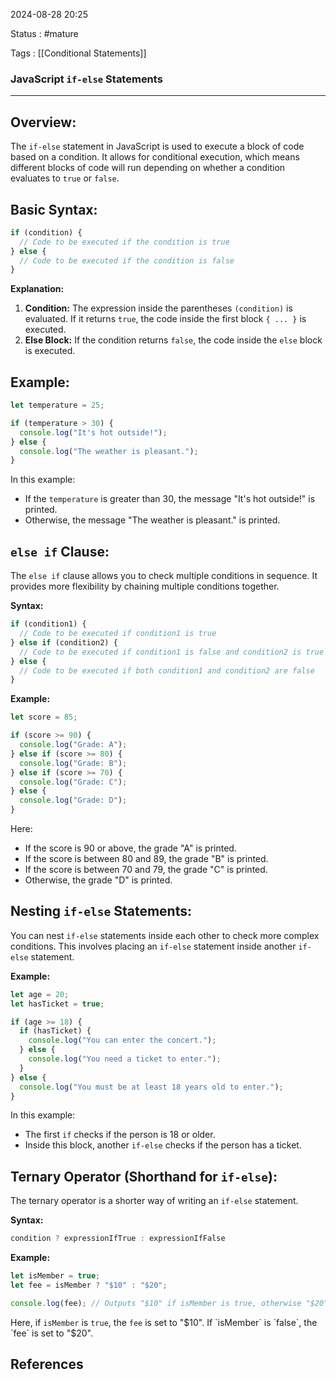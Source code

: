 2024-08-28 20:25

Status : #mature 

Tags : [[Conditional Statements]]

### JavaScript `if-else` Statements
---
## **Overview:**

The `if-else` statement in JavaScript is used to execute a block of code based on a condition. It allows for conditional execution, which means different blocks of code will run depending on whether a condition evaluates to `true` or `false`.

## Basic Syntax:

```javascript
if (condition) {
  // Code to be executed if the condition is true
} else {
  // Code to be executed if the condition is false
}
```

**Explanation:**

1. **Condition:** The expression inside the parentheses `(condition)` is evaluated. If it returns `true`, the code inside the first block `{ ... }` is executed.
2. **Else Block:** If the condition returns `false`, the code inside the `else` block is executed.

## Example:

```javascript
let temperature = 25;

if (temperature > 30) {
  console.log("It's hot outside!");
} else {
  console.log("The weather is pleasant.");
}
```

In this example:
- If the `temperature` is greater than 30, the message "It's hot outside!" is printed.
- Otherwise, the message "The weather is pleasant." is printed.

## `else if` Clause:

The `else if` clause allows you to check multiple conditions in sequence. It provides more flexibility by chaining multiple conditions together.

**Syntax:**

```javascript
if (condition1) {
  // Code to be executed if condition1 is true
} else if (condition2) {
  // Code to be executed if condition1 is false and condition2 is true
} else {
  // Code to be executed if both condition1 and condition2 are false
}
```

**Example:**

```javascript
let score = 85;

if (score >= 90) {
  console.log("Grade: A");
} else if (score >= 80) {
  console.log("Grade: B");
} else if (score >= 70) {
  console.log("Grade: C");
} else {
  console.log("Grade: D");
}
```

Here:
- If the score is 90 or above, the grade "A" is printed.
- If the score is between 80 and 89, the grade "B" is printed.
- If the score is between 70 and 79, the grade "C" is printed.
- Otherwise, the grade "D" is printed.

## Nesting `if-else` Statements:

You can nest `if-else` statements inside each other to check more complex conditions. This involves placing an `if-else` statement inside another `if-else` statement.

**Example:**

```javascript
let age = 20;
let hasTicket = true;

if (age >= 18) {
  if (hasTicket) {
    console.log("You can enter the concert.");
  } else {
    console.log("You need a ticket to enter.");
  }
} else {
  console.log("You must be at least 18 years old to enter.");
}
```

In this example:
- The first `if` checks if the person is 18 or older.
- Inside this block, another `if-else` checks if the person has a ticket.

## Ternary Operator (Shorthand for `if-else`):

The ternary operator is a shorter way of writing an `if-else` statement.

**Syntax:**

```javascript
condition ? expressionIfTrue : expressionIfFalse
```

**Example:**

```javascript
let isMember = true;
let fee = isMember ? "$10" : "$20";

console.log(fee); // Outputs "$10" if isMember is true, otherwise "$20"
```

Here, if `isMember` is `true`, the `fee` is set to "$10". If `isMember` is `false`, the `fee` is set to "$20".


## **References** 

